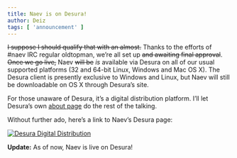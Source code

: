 ```yaml
---
title: Naev is on Desura!
author: Deiz
tags: [ 'announcement' ]
---
```


~~I suppose I should qualify that with an almost.~~ Thanks to the efforts of #naev IRC regular oldtopman, we’re all set up ~~and awaiting final approval~~. ~~Once we go live,~~ Naev ~~will be~~ *is* available via Desura on all of our usual supported platforms (32 and 64-bit Linux, Windows and Mac OS X). The Desura client is presently exclusive to Windows and Linux, but Naev will still be downloadable on OS X through Desura’s site.

For those unaware of Desura, it’s a digital distribution platform. I’ll let Desura’s own [about page](https://web.archive.org/web/20120314232311/http://www.desura.com/about) do the rest of the talking.

Without further ado, here’s a link to Naev’s Desura page:

[![Desura Digital Distribution](<%= @items['/imgs/blarg/2012/02/desura.png'].path %>)](https://web.archive.org/web/20120314232311/http://www.desura.com/games/naev)

**Update:** As of now, Naev is live on Desura!
